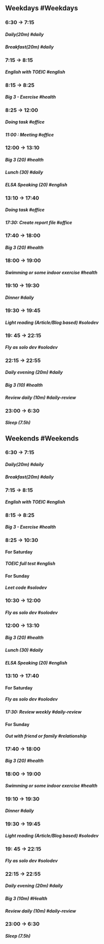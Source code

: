 ## Weekdays #Weekdays
### 6:30 -> 7:15
##### Daily(20m)  #daily 
##### Breakfast(20m) #daily 

### 7:15 -> 8:15
##### English with TOEIC #english 

###  8:15 -> 8:25
##### Big 3 - Exercise #health 

### 8:25 -> 12:00
##### Doing task #office 
##### 11:00 : Meeting #office 

### 12:00 -> 13:10
##### Big 3 (20) #health 
##### Lunch (30) #daily 
##### ELSA Speaking (20) #english 
### 13:10 -> 17:40
##### Doing task #office 
##### 17:30: Create report file #office

### 17:40 -> 18:00
##### Big 3 (20) #health 

### 18:00 -> 19:00
##### Swimming or some indoor exercise #health 

### 19:10 -> 19:30
##### Dinner #daily 

### 19:30 -> 19:45
##### Light reading (Article/Blog based) #solodev 

### 19: 45 -> 22:15
##### Fly as solo dev #solodev

### 22:15 -> 22:55
##### Daily evening (20m) #daily 
##### Big 3 (10) #health 
##### Review daily (10m) #daily-review

### 23:00 -> 6:30
##### Sleep (7.5h)

## Weekends #Weekends
### 6:30 -> 7:15
##### Daily(20m) #daily 
##### Breakfast(20m) #daily 

### 7:15 -> 8:15
##### English with TOEIC #english

###  8:15 -> 8:25
##### Big 3 - Exercise #health 

### 8:25 -> 10:30
#### For Saturday
##### TOEIC full test #english
#### For Sunday
##### Leet code #solodev 
### 10:30 -> 12:00
##### Fly as solo dev #solodev
### 12:00 -> 13:10
##### Big 3 (20) #health  
##### Lunch (30) #daily 
##### ELSA Speaking (20) #english 
### 13:10 -> 17:40
#### For Saturday
##### Fly as solo dev #solodev
##### 17:30: Review weekly #daily-review
#### For Sunday
##### Out with friend or family #relationship

### 17:40 -> 18:00
##### Big 3 (20) #health 

### 18:00 -> 19:00 
##### Swimming or some indoor exercise #health

### 19:10 -> 19:30
##### Dinner #daily 

### 19:30 -> 19:45
##### Light reading (Article/Blog based) #solodev 

### 19: 45 -> 22:15
##### Fly as solo dev #solodev

### 22:15 -> 22:55
##### Daily evening (20m) #daily 
##### Big 3 (10m) #Health
##### Review daily (10m) #daily-review 

### 23:00 -> 6:30
##### Sleep (7.5h)